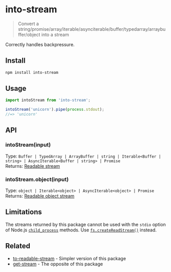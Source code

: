 # into-stream

> Convert a string/promise/array/iterable/asynciterable/buffer/typedarray/arraybuffer/object into a stream

Correctly handles backpressure.

## Install

```sh
npm install into-stream
```

## Usage

```js
import intoStream from 'into-stream';

intoStream('unicorn').pipe(process.stdout);
//=> 'unicorn'
```

## API

### intoStream(input)

Type: `Buffer | TypedArray | ArrayBuffer | string | Iterable<Buffer | string> | AsyncIterable<Buffer | string> | Promise`\
Returns: [Readable stream](https://nodejs.org/api/stream.html#class-streamreadable)

### intoStream.object(input)

Type: `object | Iterable<object> | AsyncIterable<object> | Promise`\
Returns: [Readable object stream](https://nodejs.org/api/stream.html#object-mode)

## Limitations

The streams returned by this package cannot be used with the `stdio` option of Node.js [`child_process`](https://nodejs.org/api/child_process.html) methods. Use [`fs.createReadStream()`](https://nodejs.org/api/fs.html#fscreatereadstreampath-options) instead.

## Related

- [to-readable-stream](https://github.com/sindresorhus/to-readable-stream) - Simpler version of this package
- [get-stream](https://github.com/sindresorhus/get-stream) - The opposite of this package
